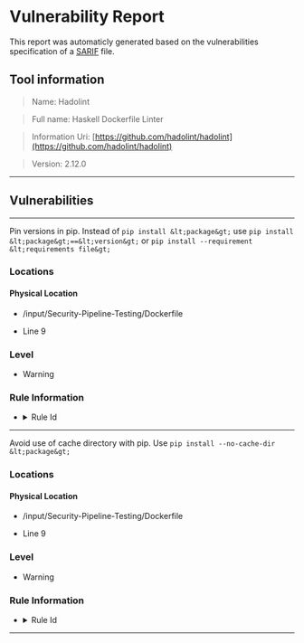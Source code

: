 # Vulnerability Report

This report was automaticly generated based on the vulnerabilities specification of a [SARIF](https://sarifweb.azurewebsites.net) file.

## Tool information

> Name: Hadolint

> Full name: Haskell Dockerfile Linter


> Information Uri: [https://github.com/hadolint/hadolint](https://github.com/hadolint/hadolint)

> Version: 2.12.0



---

## Vulnerabilities

---

Pin versions in pip. Instead of `pip install &lt;package&gt;` use `pip install &lt;package&gt;==&lt;version&gt;` or `pip install --requirement &lt;requirements file&gt;`

### Locations
#### **Physical Location**
- /input/Security-Pipeline-Testing/Dockerfile


- Line 9







### Level

- Warning


### Rule Information

+ <details>
  <summary>Rule Id</summary>
  <br>
    DL3013
  </details>








---

Avoid use of cache directory with pip. Use `pip install --no-cache-dir &lt;package&gt;`

### Locations
#### **Physical Location**
- /input/Security-Pipeline-Testing/Dockerfile


- Line 9







### Level

- Warning


### Rule Information

+ <details>
  <summary>Rule Id</summary>
  <br>
    DL3042
  </details>








---

